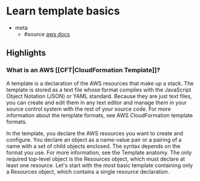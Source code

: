 # Learn template basics
- meta
	- #source [aws docs](https://docs.aws.amazon.com/AWSCloudFormation/latest/UserGuide/gettingstarted.templatebasics.html#gettingstarted.templatebasics.what)


## Highlights

### What is an AWS [[CFT|CloudFormation Template]]?

A template is a declaration of the AWS resources that make up a stack. The template is stored as a text file whose format complies with the JavaScript Object Notation (JSON) or YAML standard. Because they are just text files, you can create and edit them in any text editor and manage them in your source control system with the rest of your source code. For more information about the template formats, see AWS CloudFormation template formats.

In the template, you declare the AWS resources you want to create and configure. You declare an object as a name-value pair or a pairing of a name with a set of child objects enclosed. The syntax depends on the format you use. For more information, see the Template anatomy. The only required top-level object is the Resources object, which must declare at least one resource. Let's start with the most basic template containing only a Resources object, which contains a single resource declaration.